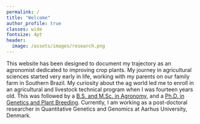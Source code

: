 ```yaml
---
permalink: /
title: "Welcome"
author_profile: true
classes: wide
fontsize: 4pt
header:
  image: /assets/images/research.png
---
```


This website has been designed to document my trajectory as an agronomist dedicated to improving crop plants. My journey in agricultural sciences started very early in life, working with my parents on our family farm in Southern Brazil. My curiosity about the ag world led me to enroll in an agricultural and livestock technical program when I was fourteen years old. This was followed by a [B.S. and M.Sc. in Agronomy](http://www.utfpr.edu.br/english), and a [Ph.D. in Genetics and Plant Breeding](http://www.en.esalq.usp.br/0). Currently, I am working as a post-doctoral researcher in Quantitative Genetics and Genomics at Aarhus University, Denmark.    
